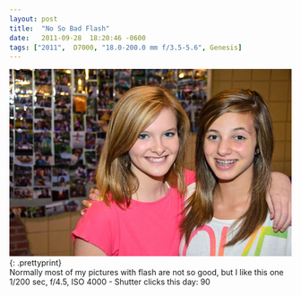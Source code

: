 ```yaml
---
layout: post
title:  "No So Bad Flash"
date:   2011-09-28  18:20:46 -0600
tags: ["2011",  D7000, "18.0-200.0 mm f/3.5-5.6", Genesis]
---
```

![:title](/images/2011/2011_0928_D7K_1149.jpg)
{: .prettyprint}  
Normally most of my pictures with flash are not so good, but I like this one  
1/200 sec, f/4.5, ISO 4000 - Shutter clicks this day: 90